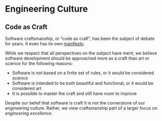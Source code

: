 # Engineering Culture

## Code as Craft 
Software craftsmanship, or “code as craft”, has been the subject of debate for years. It even has its own [manifesto](http://manifesto.softwarecraftsmanship.org/). 

While we respect that all perspectives on the subject have merit, we believe software development should be approached more as a craft than art or science for the following reasons:
* Software is not based on a finite set of rules, or it would be considered science
* Software is intended to be both beautiful and functional, or it would be considered art
* It is possible to master the craft and still have room to improve

Despite our belief that software is craft it is not the cornerstone of our engineering culture. Rather, we view craftsmanship part of a larger focus on *engineering excellence*.